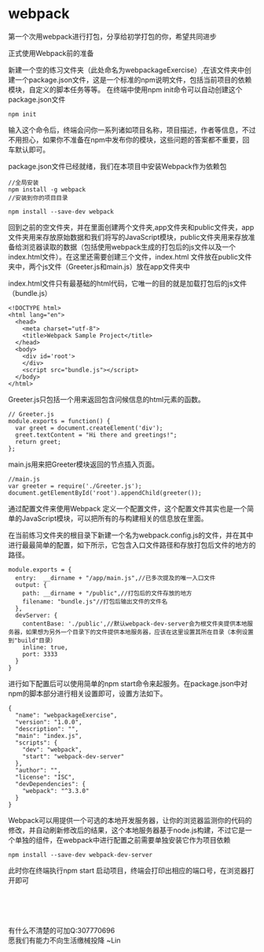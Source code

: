 # webpack
第一个次用webpack进行打包，分享给初学打包的你，希望共同进步


正式使用Webpack前的准备

新建一个空的练习文件夹（此处命名为webpackageExercise）,在该文件夹中创建一个package.json文件，这是一个标准的npm说明文件，包括当前项目的依赖模块，自定义的脚本任务等等。
在终端中使用npm init命令可以自动创建这个package.json文件
```
npm init
```
输入这个命令后，终端会问你一系列诸如项目名称，项目描述，作者等信息，不过不用担心，如果你不准备在npm中发布你的模块，这些问题的答案都不重要，回车默认即可。

package.json文件已经就绪，我们在本项目中安装Webpack作为依赖包

```
//全局安装
npm install -g webpack
//安装到你的项目目录

npm install --save-dev webpack
```

回到之前的空文件夹，并在里面创建两个文件夹,app文件夹和public文件夹，app文件夹用来存放原始数据和我们将写的JavaScript模块，public文件夹用来存放准备给浏览器读取的数据（包括使用webpack生成的打包后的js文件以及一个index.html文件）。在这里还需要创建三个文件，index.html 文件放在public文件夹中，两个js文件（Greeter.js和main.js）放在app文件夹中

index.html文件只有最基础的html代码，它唯一的目的就是加载打包后的js文件（bundle.js）

```
<!DOCTYPE html>
<html lang="en">
  <head>
    <meta charset="utf-8">
    <title>Webpack Sample Project</title>
  </head>
  <body>
    <div id='root'>
    </div>
    <script src="bundle.js"></script>
  </body>
</html>
```
Greeter.js只包括一个用来返回包含问候信息的html元素的函数。

```
// Greeter.js
module.exports = function() {
  var greet = document.createElement('div');
  greet.textContent = "Hi there and greetings!";
  return greet;
};
```


main.js用来把Greeter模块返回的节点插入页面。
```
//main.js 
var greeter = require('./Greeter.js');
document.getElementById('root').appendChild(greeter());
```
通过配置文件来使用Webpack
定义一个配置文件，这个配置文件其实也是一个简单的JavaScript模块，可以把所有的与构建相关的信息放在里面。

在当前练习文件夹的根目录下新建一个名为webpack.config.js的文件，并在其中进行最最简单的配置，如下所示，它包含入口文件路径和存放打包后文件的地方的路径。


```
module.exports = {
  entry:  __dirname + "/app/main.js",//已多次提及的唯一入口文件
  output: {
    path: __dirname + "/public",//打包后的文件存放的地方
    filename: "bundle.js"//打包后输出文件的文件名
  },
  devServer: {
    contentBase: './public',//默认webpack-dev-server会为根文件夹提供本地服务器，如果想为另外一个目录下的文件提供本地服务器，应该在这里设置其所在目录（本例设置到"build"目录）
    inline: true,
    port: 3333
  }
}
```
进行如下配置后可以使用简单的npm start命令来起服务。在package.json中对npm的脚本部分进行相关设置即可，设置方法如下。
```
{
  "name": "webpackageExercise",
  "version": "1.0.0",
  "description": "",
  "main": "index.js",
  "scripts": {
    "dev": "webpack",
    "start": "webpack-dev-server" 
  },
  "author": "",
  "license": "ISC",
  "devDependencies": {
    "webpack": "^3.3.0"
  }
}
```
Webpack可以用提供一个可选的本地开发服务器，让你的浏览器监测你的代码的修改，并自动刷新修改后的结果，这个本地服务器基于node.js构建，不过它是一个单独的组件，在webpack中进行配置之前需要单独安装它作为项目依赖

```
npm install --save-dev webpack-dev-server
```

此时你在终端执行npm start
启动项目，终端会打印出相应的端口号，在浏览器打开即可


<br/>
<br/>
<br/>
<br/>
有什么不清楚的可加Q:307770696
<br/>
愿我们有能力不向生活缴械投降    ~Lin



